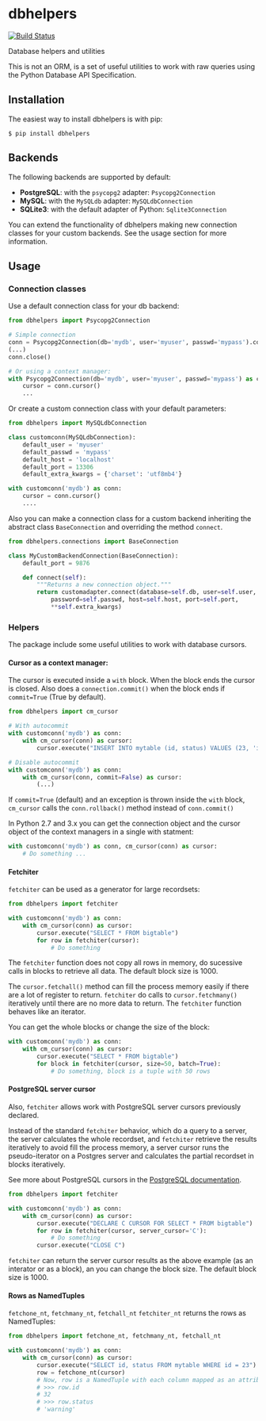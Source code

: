dbhelpers
=========

[![Build Status](https://travis-ci.org/albertoalcolea/dbhelpers.svg?branch=master)](https://travis-ci.org/albertoalcolea/dbhelpers)

Database helpers and utilities

This is not an ORM, is a set of useful utilities to work with raw queries using the Python Database API Specification.


Installation
------------

The easiest way to install dbhelpers is with pip:

    $ pip install dbhelpers


Backends
--------

The following backends are supported by default:
 * **PostgreSQL**: with the `psycopg2` adapter: `Psycopg2Connection`
 * **MySQL**: with the `MySQLdb` adapter: `MySQLdbConnection`
 * **SQLite3**: with the default adapter of Python: `Sqlite3Connection`

You can extend the functionality of dbhelpers making new connection classes for your custom backends. See the usage section for more information.


Usage
-----

### Connection classes

Use a default connection class for your db backend:

```python
from dbhelpers import Psycopg2Connection

# Simple connection
conn = Psycopg2Connection(db='mydb', user='myuser', passwd='mypass').connect()
(...)
conn.close()

# Or using a context manager:
with Psycopg2Connection(db='mydb', user='myuser', passwd='mypass') as conn:
    cursor = conn.cursor()
    ...
```

Or create a custom connection class with your default parameters:

```python
from dbhelpers import MySQLdbConnection

class customconn(MySQLdbConnection):
    default_user = 'myuser'
    default_passwd = 'mypass'
    default_host = 'localhost'
    default_port = 13306
    default_extra_kwargs = {'charset': 'utf8mb4'}

with customconn('mydb') as conn:
    cursor = conn.cursor()
    ....
```

Also you can make a connection class for a custom backend inheriting the abstract class `BaseConnection` and overriding the method `connect`.

```python
from dbhelpers.connections import BaseConnection

class MyCustomBackendConnection(BaseConnection):
    default_port = 9876

    def connect(self):
        """Returns a new connection object."""
        return customadapter.connect(database=self.db, user=self.user, 
            password=self.passwd, host=self.host, port=self.port, 
            **self.extra_kwargs)
```

### Helpers

The package include some useful utilities to work with database cursors.

#### Cursor as a context manager:

The cursor is executed inside a `with` block. When the block ends the cursor is closed. Also does a `connection.commit()` when the block ends if `commit=True` (True by default).

```python
from dbhelpers import cm_cursor

# With autocommit
with customconn('mydb') as conn:
    with cm_cursor(conn) as cursor:
        cursor.execute("INSERT INTO mytable (id, status) VALUES (23, 'info')")

# Disable autocommit
with customconn('mydb') as conn:
    with cm_cursor(conn, commit=False) as cursor:
        (...)
```

If `commit=True` (default) and an exception is thrown inside the `with` block, `cm_cursor` calls the `conn.rollback()` method instead of `conn.commit()`

In Python 2.7 and 3.x you can get the connection object and the cursor object of the context managers in a single with statment:

```python
with customconn('mydb') as conn, cm_cursor(conn) as cursor:
    # Do something ...
```

#### Fetchiter

`fetchiter` can be used as a generator for large recordsets:

```python
from dbhelpers import fetchiter

with customconn('mydb') as conn:
    with cm_cursor(conn) as cursor:
        cursor.execute("SELECT * FROM bigtable")
        for row in fetchiter(cursor):
            # Do something
```

The `fetchiter` function does not copy all rows in memory, do sucessive calls in blocks to retrieve all data. The default block size is 1000.

The `cursor.fetchall()` method can fill the process memory easily if there are a lot of register to return. `fetchiter` do calls to `cursor.fetchmany()` iteratively until there are no more data  to return. The `fetchiter` function behaves like an iterator.

You can get the whole blocks or change the size of the block:

```python
with customconn('mydb') as conn:
    with cm_cursor(conn) as cursor:
        cursor.execute("SELECT * FROM bigtable")
        for block in fetchiter(cursor, size=50, batch=True):
            # Do something, block is a tuple with 50 rows
```

#### PostgreSQL server cursor

Also, `fetchiter` allows work with PostgreSQL server cursors previously declared.

Instead of the standard `fetchiter` behavior, which do a query to a server, the server calculates the whole recordset, and `fetchiter` retrieve the results iteratively to avoid fill the process memory, a server cursor runs the pseudo-iterator on a Postgres server and calculates the partial recordset in blocks iteratively. 

See more about PostgreSQL cursors in the [PostgreSQL documentation](http://www.postgresql.org/docs/9.3/static/plpgsql-cursors.html).

```python
from dbhelpers import fetchiter

with customconn('mydb') as conn:
    with cm_cursor(conn) as cursor:
        cursor.execute("DECLARE C CURSOR FOR SELECT * FROM bigtable")
        for row in fetchiter(cursor, server_cursor='C'):
            # Do something
        cursor.execute("CLOSE C")
```

`fetchiter` can return the server cursor results as the above example (as an interator or as a block), an you can change the block size. The default block size is 1000.

#### Rows as NamedTuples

`fetchone_nt`, `fetchmany_nt`, `fetchall_nt` `fetchiter_nt` returns the rows as NamedTuples:

```python
from dbhelpers import fetchone_nt, fetchmany_nt, fetchall_nt

with customconn('mydb') as conn:
    with cm_cursor(conn) as cursor:
        cursor.execute("SELECT id, status FROM mytable WHERE id = 23")
        row = fetchone_nt(cursor)
        # Now, row is a NamedTuple with each column mapped as an attribute:
        # >>> row.id
        # 32
        # >>> row.status
        # 'warning'
```

